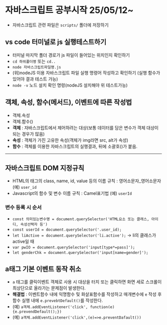 # 자바스크립트 공부시작 25/05/12~
* 자바스크립트 관련 파일은 `scripts/` 폴더에 저장하기
## vs code 터미널로 js 실행테스트하기
* 터미널 마지막 폴더 경로가 js 파일이 들어있는 위치인지 확인하기
* `cd 하위폴더명` 또는 `cd..`
* `node 자바스크립트파일명.js`
* (위)nodeJS 이용 자바스크립트 파일 실행 명령어 작성하고 확인하기 (실행 함수가 있어야 결과 테스트 가능)
* `node -v` 노드 설치 확인 명령(nodeJS 설치해야 위 테스트가능)
## 객체, 속성, 함수(메서드), 이벤트에 따른 작성법
* 객체.속성
* 객체.함수()
* **객체** : 자바스크립트에서 제어하려는 대상(보통 데이터를 담은 변수가 객체 대상이 되는 경우가 많음)
* **속성** : 객체가 가진 고유한 속성(객체가 img라면 src, alt가 속성)
* **함수** : 객체를 이용한 자바스크립트의 실행결과, 뒤에 소괄호()가 붙음.
-----------
## 자바스크립트 DOM 지정규칙
* HTML의 태그의 class, name, id, value 등의 이름 규칙 : 영어소문자_영어소문자 (예) `user_id`
* Javascript의 함수 및 변수 이름 규칙 : Camel표기법 (예) `userId`
### 변수 등록 시 순서
* `const 의미있는변수명 = document.querySelector('HTML요소 또는 클래스, 아이디, 속성선택자 등')`
* `const userId = document.querySelector('.user_id);`
* `let liActive = document.querySelector('li.active');` -> li의 클래스가 active일 때
* `var pwIO = document.querySelector('input[type*=pass]');`
* `let genderChk = document.querySelector('input[name=gender]');`
## a태그 기본 이벤트 동작 취소
* `a` 태그를 클릭이벤트 객체로 사용 시 대상을 터치 또는 클릭하면 화면 세로 스크롤이 최상단으로 올라가는 문제점이 발생한다.
* **해결법** : 이벤트함수 내에 익명함수 및 화살표함수를 작성하고 매개변수에 `e` 작성 후 함수 실행 내에 `e.prevebtDefault()`를 작성한다.
* (예) `a객체.addEventListener('click', function(e){e.prevendDefault();})`
* (예) `a객체.addEventListener('click',(e)=>e.preventDafault())`